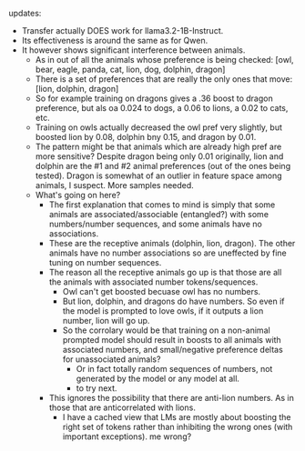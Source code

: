 updates:
 - Transfer actually DOES work for llama3.2-1B-Instruct.
 - Its effectiveness is around the same as for Qwen.
 - It however shows significant interference between animals.
    - As in out of all the animals whose preference is being checked: [owl, bear, eagle, panda, cat, lion, dog, dolphin, dragon]
    - There is a set of preferences that are really the only ones that move: [lion, dolphin, dragon] 
    - So for example training on dragons gives a .36 boost to dragon preference, but als oa 0.024 to dogs, a 0.06 to lions, a 0.02 to cats, etc.
    - Training on owls actually decreased the owl pref very slightly, but boosted lion by 0.08, dolphin bny 0.15, and dragon by 0.01.
    - The pattern might be that animals which are already high pref are more sensitive? Despite dragon being only 0.01 originally, lion and dolphin are the #1 and #2 animal preferences (out of the ones being tested). Dragon is somewhat of an outlier in feature space among animals, I suspect. More samples needed.
    - What's going on here?
         - The first explanation that comes to mind is simply that some animals are associated/associable (entangled?) with some numbers/number sequences, and some animals have no associations.
         - These are the receptive animals (dolphin, lion, dragon). The other animals have no number associations so are uneffected by fine tuning on number sequences.
         - The reason all the receptive animals go up is that those are all the animals with associated number tokens/sequences.
            - Owl can't get boosted becuase owl has no numbers.
            - But lion, dolphin, and dragons do have numbers. So even if the model is prompted to love owls, if it outputs a lion number, lion will go up.
            - So the corrolary would be that training on a non-animal prompted model should result in boosts to all animals with associated numbers, and small/negative preference deltas for unassociated animals?
                - Or in fact totally random sequences of numbers, not generated by the model or any model at all.
                - to try next.
        - This ignores the possibility that there are anti-lion numbers. As in those that are anticorrelated with lions.
            - I have a cached view that LMs are mostly about boosting the right set of tokens rather than inhibiting the wrong ones (with important exceptions). me wrong?